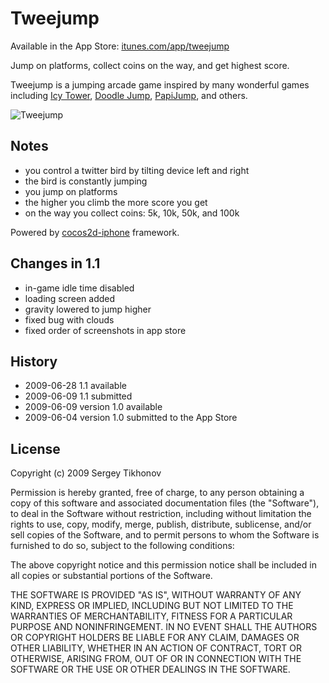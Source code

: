 # Tweejump

Available in the App Store: [itunes.com/app/tweejump][1]

Jump on platforms, collect coins on the way, and get highest score.

Tweejump is a jumping arcade game inspired by many wonderful games including [Icy Tower][2], [Doodle Jump][3], [PapiJump][4], and others.

[1]: http://itunes.com/app/tweejump
[2]: http://www.freelunchdesign.com/games.php?id=6
[3]: http://itunes.com/app/doodlejump
[4]: http://itunes.com/app/papijump

![Tweejump](http://iplayful.com/tweejump/tweejump.jpg)

## Notes

- you control a twitter bird by tilting device left and right
- the bird is constantly jumping
- you jump on platforms
- the higher you climb the more score you get
- on the way you collect coins: 5k, 10k, 50k, and 100k

Powered by [cocos2d-iphone][10] framework.

[10]: http://code.google.com/p/cocos2d-iphone/

## Changes in 1.1

- in-game idle time disabled
- loading screen added
- gravity lowered to jump higher
- fixed bug with clouds
- fixed order of screenshots in app store

## History

- 2009-06-28 1.1 available
- 2009-06-09 1.1 submitted
- 2009-06-09 version 1.0 available
- 2009-06-04 version 1.0 submitted to the App Store

## License

Copyright (c) 2009 Sergey Tikhonov

Permission is hereby granted, free of charge, to any person obtaining a copy
of this software and associated documentation files (the "Software"), to deal
in the Software without restriction, including without limitation the rights
to use, copy, modify, merge, publish, distribute, sublicense, and/or sell
copies of the Software, and to permit persons to whom the Software is
furnished to do so, subject to the following conditions:

The above copyright notice and this permission notice shall be included in
all copies or substantial portions of the Software.

THE SOFTWARE IS PROVIDED "AS IS", WITHOUT WARRANTY OF ANY KIND, EXPRESS OR
IMPLIED, INCLUDING BUT NOT LIMITED TO THE WARRANTIES OF MERCHANTABILITY,
FITNESS FOR A PARTICULAR PURPOSE AND NONINFRINGEMENT. IN NO EVENT SHALL THE
AUTHORS OR COPYRIGHT HOLDERS BE LIABLE FOR ANY CLAIM, DAMAGES OR OTHER
LIABILITY, WHETHER IN AN ACTION OF CONTRACT, TORT OR OTHERWISE, ARISING FROM,
OUT OF OR IN CONNECTION WITH THE SOFTWARE OR THE USE OR OTHER DEALINGS IN THE
SOFTWARE.

